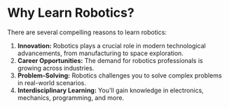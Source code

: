 # Why Learn Robotics?

There are several compelling reasons to learn robotics:

1. **Innovation:** Robotics plays a crucial role in modern technological advancements, from manufacturing to space exploration.
2. **Career Opportunities:** The demand for robotics professionals is growing across industries.
3. **Problem-Solving:** Robotics challenges you to solve complex problems in real-world scenarios.
4. **Interdisciplinary Learning:** You'll gain knowledge in electronics, mechanics, programming, and more.
